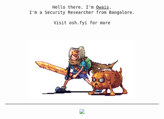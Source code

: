 <p align="center">
  <br>
  <br>
  <br>
  <samp>Hello there. I'm <a href="https://osh.fyi">Owais</a>.<br> I'm a Security Researcher from Bangalore.<br><br>Visit osh.fyi for more</samp>
  <br>
  <br>
  <br>
  <br>
  <img src="https://github.com/selimdoyranli/selimdoyranli/blob/master/preview.gif" width="350" />
</p>

------------
<div align="center">
<img src="https://komarev.com/ghpvc/?username=NotSooShariff&&style=flat-square" align="center" />
</div>  
